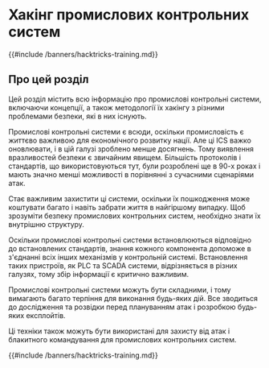 # Хакінг промислових контрольних систем

{{#include /banners/hacktricks-training.md}}

## Про цей розділ

Цей розділ містить всю інформацію про промислові контрольні системи, включаючи концепції, а також методології їх хакінгу з різними проблемами безпеки, які в них існують.

Промислові контрольні системи є всюди, оскільки промисловість є життєво важливою для економічного розвитку нації. Але ці ICS важко оновлювати, і в цій галузі зроблено менше досягнень. Тому виявлення вразливостей безпеки є звичайним явищем. Більшість протоколів і стандартів, що використовуються тут, були розроблені ще в 90-х роках і мають значно менші можливості в порівнянні з сучасними сценаріями атак.

Стає важливим захистити ці системи, оскільки їх пошкодження може коштувати багато і навіть забрати життя в найгіршому випадку. Щоб зрозуміти безпеку промислових контрольних систем, необхідно знати їх внутрішню структуру.

Оскільки промислові контрольні системи встановлюються відповідно до встановлених стандартів, знання кожного компонента допоможе в з'єднанні всіх інших механізмів у контрольній системі. Встановлення таких пристроїв, як PLC та SCADA системи, відрізняється в різних галузях, тому збір інформації є критично важливим.

Промислові контрольні системи можуть бути складними, і тому вимагають багато терпіння для виконання будь-яких дій. Все зводиться до дослідження та розвідки перед плануванням атак і розробкою будь-яких експлойтів.

Ці техніки також можуть бути використані для захисту від атак і блакитного командування для промислових контрольних систем.

{{#include /banners/hacktricks-training.md}}
